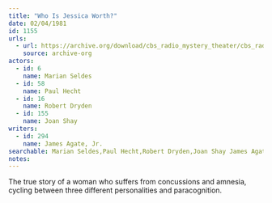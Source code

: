 ```yaml
---
title: "Who Is Jessica Worth?"
date: 02/04/1981
id: 1155
urls: 
  - url: https://archive.org/download/cbs_radio_mystery_theater/cbs_radio_mystery_theater-1151-1200.zip/cbs_radio_mystery_theater-1151-1200%2Fcbsrmt_1155_who_is_jessica_worth.mp3
    source: archive-org
actors:  
  - id: 6
    name: Marian Seldes  
  - id: 58
    name: Paul Hecht  
  - id: 16
    name: Robert Dryden  
  - id: 155
    name: Joan Shay
writers:  
  - id: 294
    name: James Agate, Jr.
searchable: Marian Seldes,Paul Hecht,Robert Dryden,Joan Shay James Agate, Jr.
notes:  
---
```

The true story of a woman who suffers from concussions and amnesia, cycling between three different personalities and paracognition.
